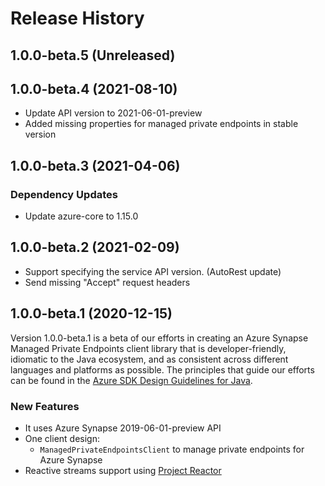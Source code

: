 # Release History

## 1.0.0-beta.5 (Unreleased)


## 1.0.0-beta.4 (2021-08-10)
- Update API version to 2021-06-01-preview
- Added missing properties for managed private endpoints in stable version

## 1.0.0-beta.3 (2021-04-06)

### Dependency Updates
- Update azure-core to 1.15.0

## 1.0.0-beta.2 (2021-02-09)

- Support specifying the service API version. (AutoRest update)
- Send missing "Accept" request headers

## 1.0.0-beta.1 (2020-12-15)

Version 1.0.0-beta.1 is a beta of our efforts in creating an Azure Synapse Managed Private Endpoints client library that is developer-friendly, idiomatic to
the Java ecosystem, and as consistent across different languages and platforms as possible. The principles that guide
our efforts can be found in the
[Azure SDK Design Guidelines for Java](https://azure.github.io/azure-sdk/java_introduction.html).

### New Features

- It uses Azure Synapse 2019-06-01-preview API
- One client design:
    - `ManagedPrivateEndpointsClient` to manage private endpoints for Azure Synapse
- Reactive streams support using [Project Reactor](https://projectreactor.io/)
